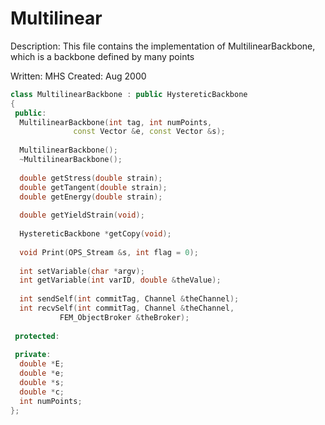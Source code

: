 # Multilinear

Description: This file contains the implementation of 
MultilinearBackbone, which is a backbone defined by
many points

Written: MHS
Created: Aug 2000

```cpp
class MultilinearBackbone : public HystereticBackbone
{
 public:
  MultilinearBackbone(int tag, int numPoints,
		      const Vector &e, const Vector &s);
  
  MultilinearBackbone();
  ~MultilinearBackbone();
  
  double getStress(double strain);
  double getTangent(double strain);
  double getEnergy(double strain);
  
  double getYieldStrain(void);
  
  HystereticBackbone *getCopy(void);
  
  void Print(OPS_Stream &s, int flag = 0);
  
  int setVariable(char *argv);
  int getVariable(int varID, double &theValue);
  
  int sendSelf(int commitTag, Channel &theChannel);  
  int recvSelf(int commitTag, Channel &theChannel, 
	       FEM_ObjectBroker &theBroker);    
  
 protected:
  
 private:
  double *E;
  double *e;
  double *s;
  double *c;
  int numPoints;
};
```


